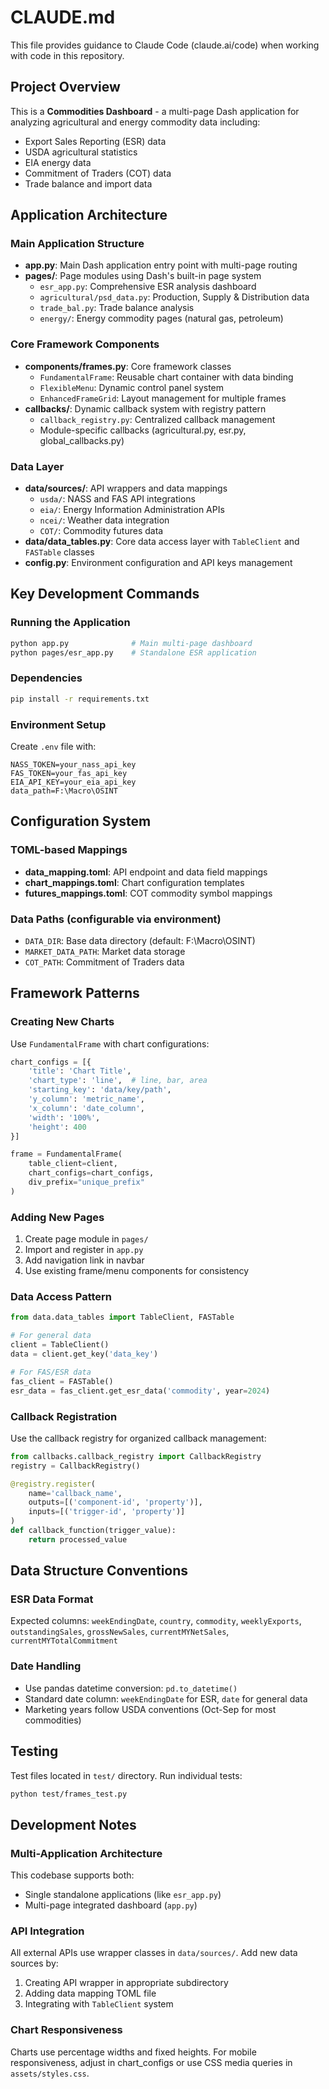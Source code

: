 # CLAUDE.md

This file provides guidance to Claude Code (claude.ai/code) when working with code in this repository.

## Project Overview

This is a **Commodities Dashboard** - a multi-page Dash application for analyzing agricultural and energy commodity data including:
- Export Sales Reporting (ESR) data
- USDA agricultural statistics  
- EIA energy data
- Commitment of Traders (COT) data
- Trade balance and import data

## Application Architecture

### Main Application Structure
- **app.py**: Main Dash application entry point with multi-page routing
- **pages/**: Page modules using Dash's built-in page system
  - `esr_app.py`: Comprehensive ESR analysis dashboard
  - `agricultural/psd_data.py`: Production, Supply & Distribution data
  - `trade_bal.py`: Trade balance analysis
  - `energy/`: Energy commodity pages (natural gas, petroleum)

### Core Framework Components
- **components/frames.py**: Core framework classes
  - `FundamentalFrame`: Reusable chart container with data binding
  - `FlexibleMenu`: Dynamic control panel system
  - `EnhancedFrameGrid`: Layout management for multiple frames
- **callbacks/**: Dynamic callback system with registry pattern
  - `callback_registry.py`: Centralized callback management
  - Module-specific callbacks (agricultural.py, esr.py, global_callbacks.py)

### Data Layer
- **data/sources/**: API wrappers and data mappings
  - `usda/`: NASS and FAS API integrations
  - `eia/`: Energy Information Administration APIs
  - `ncei/`: Weather data integration
  - `COT/`: Commodity futures data
- **data/data_tables.py**: Core data access layer with `TableClient` and `FASTable` classes
- **config.py**: Environment configuration and API keys management

## Key Development Commands

### Running the Application
```bash
python app.py              # Main multi-page dashboard
python pages/esr_app.py    # Standalone ESR application
```

### Dependencies
```bash
pip install -r requirements.txt
```

### Environment Setup
Create `.env` file with:
```
NASS_TOKEN=your_nass_api_key
FAS_TOKEN=your_fas_api_key  
EIA_API_KEY=your_eia_api_key
data_path=F:\Macro\OSINT
```

## Configuration System

### TOML-based Mappings
- **data_mapping.toml**: API endpoint and data field mappings
- **chart_mappings.toml**: Chart configuration templates
- **futures_mappings.toml**: COT commodity symbol mappings

### Data Paths (configurable via environment)
- `DATA_DIR`: Base data directory (default: F:\Macro\OSINT)
- `MARKET_DATA_PATH`: Market data storage
- `COT_PATH`: Commitment of Traders data

## Framework Patterns

### Creating New Charts
Use `FundamentalFrame` with chart configurations:
```python
chart_configs = [{
    'title': 'Chart Title',
    'chart_type': 'line',  # line, bar, area
    'starting_key': 'data/key/path',
    'y_column': 'metric_name',
    'x_column': 'date_column',
    'width': '100%',
    'height': 400
}]

frame = FundamentalFrame(
    table_client=client,
    chart_configs=chart_configs,
    div_prefix="unique_prefix"
)
```

### Adding New Pages
1. Create page module in `pages/`
2. Import and register in `app.py`
3. Add navigation link in navbar
4. Use existing frame/menu components for consistency

### Data Access Pattern
```python
from data.data_tables import TableClient, FASTable

# For general data
client = TableClient()
data = client.get_key('data_key')

# For FAS/ESR data
fas_client = FASTable()
esr_data = fas_client.get_esr_data('commodity', year=2024)
```

### Callback Registration
Use the callback registry for organized callback management:
```python
from callbacks.callback_registry import CallbackRegistry
registry = CallbackRegistry()

@registry.register(
    name='callback_name',
    outputs=[('component-id', 'property')],
    inputs=[('trigger-id', 'property')]
)
def callback_function(trigger_value):
    return processed_value
```

## Data Structure Conventions

### ESR Data Format
Expected columns: `weekEndingDate`, `country`, `commodity`, `weeklyExports`, `outstandingSales`, `grossNewSales`, `currentMYNetSales`, `currentMYTotalCommitment`

### Date Handling
- Use pandas datetime conversion: `pd.to_datetime()`
- Standard date column: `weekEndingDate` for ESR, `date` for general data
- Marketing years follow USDA conventions (Oct-Sep for most commodities)

## Testing
Test files located in `test/` directory. Run individual tests:
```bash
python test/frames_test.py
```

## Development Notes

### Multi-Application Architecture
This codebase supports both:
- Single standalone applications (like `esr_app.py`)
- Multi-page integrated dashboard (`app.py`)

### API Integration
All external APIs use wrapper classes in `data/sources/`. Add new data sources by:
1. Creating API wrapper in appropriate subdirectory
2. Adding data mapping TOML file
3. Integrating with `TableClient` system

### Chart Responsiveness
Charts use percentage widths and fixed heights. For mobile responsiveness, adjust in chart_configs or use CSS media queries in `assets/styles.css`.